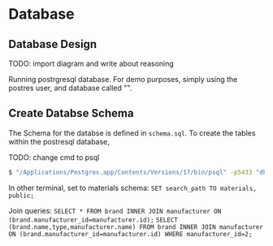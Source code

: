 # Database

## Database Design
TODO: import diagram and write about reasoning

Running postrgresql database. For demo purposes, simply using the postres user, and database called "".

## Create Databse Schema

The Schema for the databse is defined in `schema.sql`. To create the tables within the postresql database, 

TODO: change cmd to psql

```bash
$ "/Applications/Postgres.app/Contents/Versions/17/bin/psql" -p5433 "db1" -U postgres -f schema.sql
```

In other terminal, set to materials schema: 
`SET search_path TO materials, public;`


Join queries:
`SELECT * FROM brand INNER JOIN manufacturer ON (brand.manufacturer_id=manufacturer.id);`
`SELECT (brand.name,type,manufacturer.name) FROM brand INNER JOIN manufacturer ON (brand.manufacturer_id=manufacturer.id) WHERE manufacturer_id=2;`